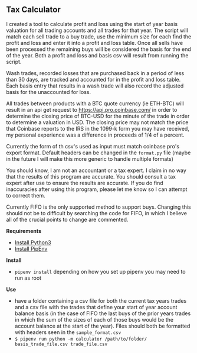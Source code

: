## Tax Calculator

I created a tool to calculate profit and loss using the start of year basis valuation for all trading accounts and all trades for that year. The script will match each sell trade to a buy trade, use the minimum size for each find the profit and loss and enter it into a profit and loss table. Once all sells have been processed the remaining buys will be considered the basis for the end of the year. Both a profit and loss and basis csv will result from running the script.
    
Wash trades, recorded losses that are purchased back in a period of less than 30 days, are tracked and accounted for in the profit and loss table. Each basis entry that results in a wash trade will also record the adjusted basis for the unaccounted for loss.

All trades between products with a BTC quote currency (ie ETH-BTC) will result in an api get request to https://api.pro.coinbase.com/ in order to determine the closing price of BTC-USD for the minute of the trade in order to determine a valuation in USD. The closing price may not match the price that Coinbase reports to the IRS in the 1099-k form you may have received, my personal experience was a difference in proceeds of 1/4 of a percent.

Currently the form of th csv's used as input must match coinbase pro's export format. Default headers can be changed in the `format.py` file (maybe in the future I will make this more generic to handle multiple formats)

You should know, I am not an accountant or a tax expert. I claim in no way that the results of this program are accurate. You should consult a tax expert after use to ensure the results are accurate. If you do find inaccuracies after using this program, please let me know so I can attempt to correct them. 

Currently FIFO is the only supported method to support buys. Changing this should not be to difficult by searching the code for FIFO, in which I believe all of the crucial points to change are commented. 

**Requirements**
* [Install Python3](http://docs.python-guide.org/en/latest/starting/install3)
* [Install PipEnv](https://docs.pipenv.org/)

**Install**
* `pipenv install` depending on how you set up pipenv you may need to run as root

**Use**
* have a folder containing a csv file for both the current tax years trades and a csv file with the trades that define your start of year account balance basis (in the case of FIFO the last buys of the prior years trades in which the sum of the sizes of each of those buys would be the account balance at the start of the year). Files should both be formatted with headers seen in the `sample_format.csv`
* `$ pipenv run python -m calculator /path/to/folder/ basis_trade_file.csv trade_file.csv`
